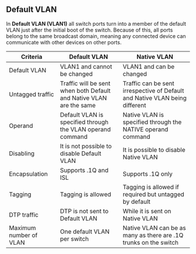 ## Default VLAN

In **Default VLAN (VLAN1)** all switch ports turn into a member of the default VLAN just after the initial boot of the switch.
Because of this, all ports belong to the same broadcast domain, meaning any connected device can communicate with other devices on other ports.

| Criteria               | Default VLAN                                                        | Native VLAN                                                                 |
| ---------------------- | ------------------------------------------------------------------- | --------------------------------------------------------------------------- |
| Default VLAN           | VLAN1 and cannot be changed                                         | VLAN1 and can be changed                                                    |
| Untagged traffic       | Traffic will be sent when both Default and Native VLAN are the same | Traffic can be sent irrespective of Default and Native VLAN being different |
| Operand                | Default VLAN is specified through the VLAN operand command          | Native VLAN is specified through the NATIVE operand command                 |
| Disabling              | It is not possible to disable Default VLAN                          | It is possible to disable Native VLAN                                       |
| Encapsulation          | Supports .1Q and ISL                                                | Supports .1Q only                                                           |
| Tagging                | Tagging is allowed                                                  | Tagging is allowed if required but untagged by default                      |
| DTP traffic            | DTP is not sent to Default VLAN                                     | While it is sent on Native VLAN                                             |
| Maximum number of VLAN | One default VLAN per switch                                         | Native VLAN can be as many as there are .1Q trunks on the switch            |
